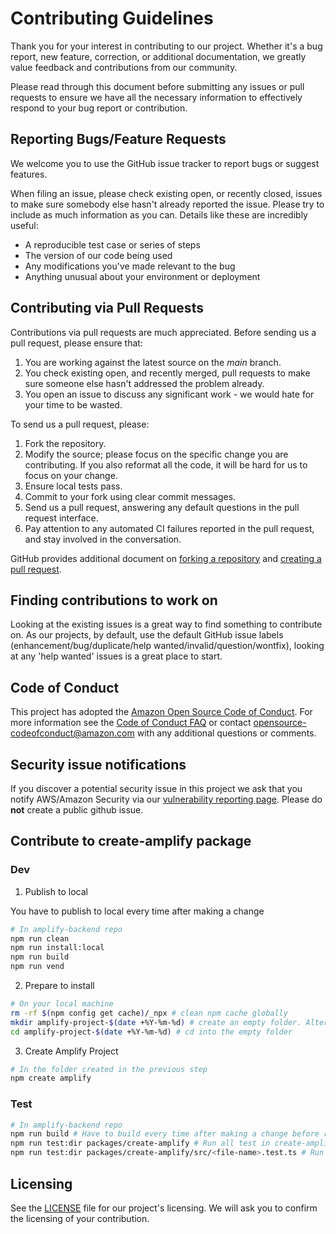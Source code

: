 # Contributing Guidelines

Thank you for your interest in contributing to our project. Whether it's a bug report, new feature, correction, or additional
documentation, we greatly value feedback and contributions from our community.

Please read through this document before submitting any issues or pull requests to ensure we have all the necessary
information to effectively respond to your bug report or contribution.

## Reporting Bugs/Feature Requests

We welcome you to use the GitHub issue tracker to report bugs or suggest features.

When filing an issue, please check existing open, or recently closed, issues to make sure somebody else hasn't already
reported the issue. Please try to include as much information as you can. Details like these are incredibly useful:

- A reproducible test case or series of steps
- The version of our code being used
- Any modifications you've made relevant to the bug
- Anything unusual about your environment or deployment

## Contributing via Pull Requests

Contributions via pull requests are much appreciated. Before sending us a pull request, please ensure that:

1. You are working against the latest source on the _main_ branch.
2. You check existing open, and recently merged, pull requests to make sure someone else hasn't addressed the problem already.
3. You open an issue to discuss any significant work - we would hate for your time to be wasted.

To send us a pull request, please:

1. Fork the repository.
2. Modify the source; please focus on the specific change you are contributing. If you also reformat all the code, it will be hard for us to focus on your change.
3. Ensure local tests pass.
4. Commit to your fork using clear commit messages.
5. Send us a pull request, answering any default questions in the pull request interface.
6. Pay attention to any automated CI failures reported in the pull request, and stay involved in the conversation.

GitHub provides additional document on [forking a repository](https://help.github.com/articles/fork-a-repo/) and
[creating a pull request](https://help.github.com/articles/creating-a-pull-request/).

## Finding contributions to work on

Looking at the existing issues is a great way to find something to contribute on. As our projects, by default, use the default GitHub issue labels (enhancement/bug/duplicate/help wanted/invalid/question/wontfix), looking at any 'help wanted' issues is a great place to start.

## Code of Conduct

This project has adopted the [Amazon Open Source Code of Conduct](https://aws.github.io/code-of-conduct).
For more information see the [Code of Conduct FAQ](https://aws.github.io/code-of-conduct-faq) or contact
opensource-codeofconduct@amazon.com with any additional questions or comments.

## Security issue notifications

If you discover a potential security issue in this project we ask that you notify AWS/Amazon Security via our [vulnerability reporting page](http://aws.amazon.com/security/vulnerability-reporting/). Please do **not** create a public github issue.

## Contribute to create-amplify package

### Dev

1. Publish to local

You have to publish to local every time after making a change

```sh
# In amplify-backend repo
npm run clean
npm run install:local
npm run build
npm run vend
```

2. Prepare to install

```sh
# On your local machine
rm -rf $(npm config get cache)/_npx # clean npm cache globally
mkdir amplify-project-$(date +%Y-%m-%d) # create an empty folder. Alternatively, you can create a project by running e.g `npx create-next-app next-$(date +%Y-%m-%d)`.
cd amplify-project-$(date +%Y-%m-%d) # cd into the empty folder
```

3. Create Amplify Project

```sh
# In the folder created in the previous step
npm create amplify
```

### Test

```sh
# In amplify-backend repo
npm run build # Have to build every time after making a change before running test
npm run test:dir packages/create-amplify # Run all test in create-amplify
npm run test:dir packages/create-amplify/src/<file-name>.test.ts # Run all test in one file. e.g. npm run test:dir packages/create-amplify/src/get_project_root.test.ts
```

## Licensing

See the [LICENSE](LICENSE) file for our project's licensing. We will ask you to confirm the licensing of your contribution.

